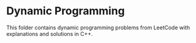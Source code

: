 # Dynamic Programming
This folder contains dynamic programming problems from LeetCode with explanations and solutions in C++.
